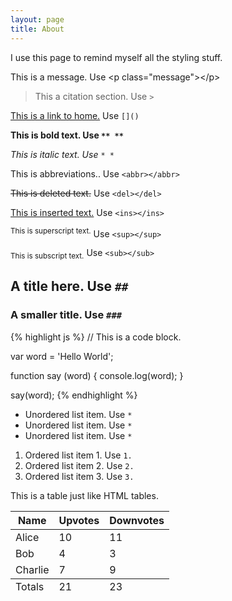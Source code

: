 ```yaml
---
layout: page
title: About
---
```


I use this page to remind myself all the styling stuff.

<p class="message">
    This is a message. Use &lt;p class=&quot;message&quot;&gt;&lt;/p&gt;
</p>

> This a citation section. Use `>`

[This is a link to home.](http://solosodium.github.io) Use `[]()`

**This is bold text. Use `** **`**

*This is italic text. Use `* *`*

<abbr>This is abbreviations.</abbr>. Use `<abbr></abbr>`

<del>This is deleted text.</del> Use `<del></del>`

<ins>This is inserted text.</ins> Use `<ins></ins>`

<sup>This is superscript text.</sup> Use `<sup></sup>`

<sub>This is subscript text.</sub> Use `<sub></sub>`

## A title here. Use `##`

### A smaller title. Use `###`

{% highlight js %}
// This is a code block.

var word = 'Hello World';

function say (word) {
    console.log(word);
}

say(word);
{% endhighlight %}

* Unordered list item. Use `*`
* Unordered list item. Use `*`
* Unordered list item. Use `*`

1. Ordered list item 1. Use `1. `
2. Ordered list item 2. Use `2. `
3. Ordered list item 3. Use `3. `

This is a table just like HTML tables.

<table>
  <thead>
    <tr>
      <th>Name</th>
      <th>Upvotes</th>
      <th>Downvotes</th>
    </tr>
  </thead>
  <tfoot>
    <tr>
      <td>Totals</td>
      <td>21</td>
      <td>23</td>
    </tr>
  </tfoot>
  <tbody>
    <tr>
      <td>Alice</td>
      <td>10</td>
      <td>11</td>
    </tr>
    <tr>
      <td>Bob</td>
      <td>4</td>
      <td>3</td>
    </tr>
    <tr>
      <td>Charlie</td>
      <td>7</td>
      <td>9</td>
    </tr>
  </tbody>
</table>
